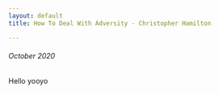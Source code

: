 ```yaml
---
layout: default
title: How To Deal With Adversity - Christopher Hamilton

---
```




###### October 2020

<p>Hello yooyo</p>

